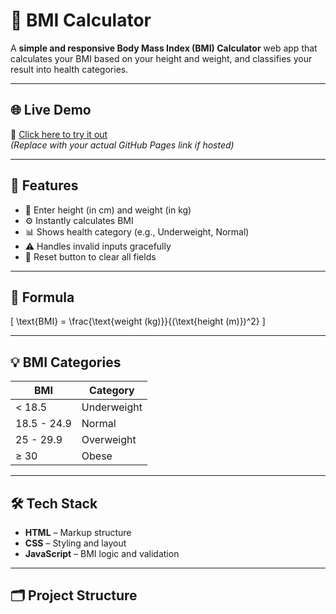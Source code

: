 # 🧮 BMI Calculator

A **simple and responsive Body Mass Index (BMI) Calculator** web app that calculates your BMI based on your height and weight, and classifies your result into health categories.

---

## 🌐 Live Demo  
🔗 [Click here to try it out](https://your-github-username.github.io/bmi-calculator)  
*(Replace with your actual GitHub Pages link if hosted)*

---

## 🔧 Features

- 🧍 Enter height (in cm) and weight (in kg)
- ⚙️ Instantly calculates BMI
- 📊 Shows health category (e.g., Underweight, Normal)
- ⚠️ Handles invalid inputs gracefully
- 🔁 Reset button to clear all fields

---

## 📐 Formula

\[
\text{BMI} = \frac{\text{weight (kg)}}{(\text{height (m)})^2}
\]

---

## 💡 BMI Categories

| BMI          | Category      |
|--------------|---------------|
| < 18.5       | Underweight   |
| 18.5 - 24.9  | Normal         |
| 25 - 29.9    | Overweight    |
| ≥ 30         | Obese         |

---

## 🛠️ Tech Stack

- **HTML** – Markup structure  
- **CSS** – Styling and layout  
- **JavaScript** – BMI logic and validation

---

## 🗂️ Project Structure

